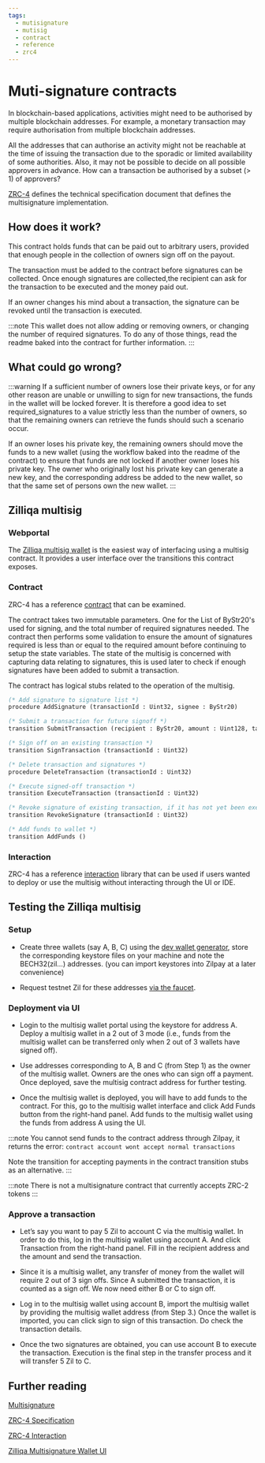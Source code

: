 ```yaml
---
tags:
  - mutisignature
  - mutisig
  - contract
  - reference
  - zrc4
---
```


# Muti-signature contracts

In blockchain-based applications, activities might need to be authorised by multiple blockchain addresses. For example, a monetary transaction may require authorisation from multiple blockchain addresses.

All the addresses that can authorise an activity might not be reachable at the time of issuing the transaction due to the sporadic or limited availability of some authorities. Also, it may not be possible to decide on all possible approvers in advance. How can a transaction be authorised by a subset (> 1) of approvers?

[ZRC-4](https://github.com/Zilliqa/ZRC/blob/master/zrcs/zrc-4.md) defines the technical specification document that defines the multisignature implementation.

## How does it work?

This contract holds funds that can be paid out to arbitrary users, provided that enough people in the collection of owners sign off on the payout.

The transaction must be added to the contract before signatures can be collected. Once enough signatures are collected,the recipient can ask for the transaction to be executed and the money paid out.

If an owner changes his mind about a transaction, the signature can be revoked until the transaction is executed.

:::note
This wallet does not allow adding or removing owners, or changing the number of required signatures. To do any of those things, read the readme baked into the contract for further information.
:::

## What could go wrong?

:::warning
If a sufficient number of owners lose their private keys, or for any other reason are unable or unwilling to sign for new transactions, the funds in the wallet will be locked forever. It is therefore a good idea to set required_signatures to a value strictly less than the number of owners, so that the remaining owners can retrieve the funds should such a scenario occur.

If an owner loses his private key, the remaining owners should move the funds to a new wallet (using the workflow baked into the readme of the contract) to ensure that funds are not locked if another owner loses his private key. The owner who originally lost his private key can generate a new key, and the corresponding address be added to the new wallet, so that the same set of persons own the new wallet.
:::

## Zilliqa multisig

### Webportal

The [Zilliqa multisig wallet](https://multisig.zilliqa.com/) is the easiest way of interfacing using a multisig contract. It provides a user interface over the transitions this contract exposes.

### Contract

ZRC-4 has a reference [contract](https://raw.githubusercontent.com/Zilliqa/ZRC/4e92efd31c5d9a43db8bf5a7d25f7e2916d54c1d/reference/multisig_wallet.scilla) that can be examined.

The contract takes two immutable parameters. One for the List of ByStr20's used for signing, and the total number of required signatures needed. The contract then performs some validation to ensure the amount of signatures required is less than or equal to the required amount before continuing to setup the state variables. The state of the multisig is concerned with capturing data relating to signatures, this is used later to check if enough signatures have been added to submit a transaction.

The contract has logical stubs related to the operation of the multisig.

```ocaml
(* Add signature to signature list *)
procedure AddSignature (transactionId : Uint32, signee : ByStr20)
```

```ocaml
(* Submit a transaction for future signoff *)
transition SubmitTransaction (recipient : ByStr20, amount : Uint128, tag : String)

(* Sign off on an existing transaction *)
transition SignTransaction (transactionId : Uint32)

(* Delete transaction and signatures *)
procedure DeleteTransaction (transactionId : Uint32)

(* Execute signed-off transaction *)
transition ExecuteTransaction (transactionId : Uint32)

(* Revoke signature of existing transaction, if it has not yet been executed. *)
transition RevokeSignature (transactionId : Uint32)

(* Add funds to wallet *)
transition AddFunds ()
```

### Interaction

ZRC-4 has a reference [interaction](https://github.com/Zilliqa/ZRC/tree/4e92efd31c5d9a43db8bf5a7d25f7e2916d54c1d/example/zrc4) library that can be used if users wanted to deploy or use the multisig without interacting through the UI or IDE.

## Testing the Zilliqa multisig

### Setup

- Create three wallets (say A, B, C) using the [dev wallet generator](https://dev-wallet.zilliqa.com/generate), store the corresponding keystore files on your machine and note the BECH32(zil...) addresses. (you can import keystores into Zilpay at a later convenience)

- Request testnet Zil for these addresses [via the faucet](https://dev-wallet.zilliqa.com/faucet).

### Deployment via UI

- Login to the multisig wallet portal using the keystore for address A. Deploy a multisig wallet in a 2 out of 3 mode (i.e., funds from the multisig wallet can be transferred only when 2 out of 3 wallets have signed off).

- Use addresses corresponding to A, B and C (from Step 1) as the owner of the multisig wallet. Owners are the ones who can sign off a payment. Once deployed, save the multisig contract address for further testing.

- Once the multisig wallet is deployed, you will have to add funds to the contract. For this, go to the multisig wallet interface and click Add Funds button from the right-hand panel. Add funds to the multisig wallet using the funds from address A using the UI.

:::note
You cannot send funds to the contract address through Zilpay, it returns the error: ```contract account wont accept normal transactions```

Note the transition for accepting payments in the contract transition stubs as an alternative.
:::

:::note
There is not a multisignature contract that currently accepts ZRC-2 tokens
:::

### Approve a transaction

- Let’s say you want to pay 5 Zil to account C via the multisig wallet. In order to do this, log in the multisig wallet using account A. And click Transaction from the right-hand panel. Fill in the recipient address and the amount and send the transaction.

- Since it is a multisig wallet, any transfer of money from the wallet will require 2 out of 3 sign offs. Since A submitted the transaction, it is counted as a sign off. We now need either B or C to sign off.

- Log in to the multisig wallet using account B, import the multisig wallet by providing the multisig wallet address (from Step 3.) Once the wallet is imported, you can click sign to sign of this transaction. Do check the transaction details.

- Once the two signatures are obtained, you can use account B to execute the transaction. Execution is the final step in the transfer process and it will transfer 5 Zil to C.

## Further reading

[Multisignature](https://research.csiro.au/blockchainpatterns/general-patterns/security-patterns/multiple-authorization/)

[ZRC-4 Specification](https://github.com/Zilliqa/ZRC/blob/4e92efd31c5d9a43db8bf5a7d25f7e2916d54c1d/zrcs/zrc-4.md)

[ZRC-4 Interaction](https://github.com/Zilliqa/ZRC/tree/4e92efd31c5d9a43db8bf5a7d25f7e2916d54c1d/example/zrc4)

[Zilliqa Multisignature Wallet UI](https://multisig.zilliqa.com/)
